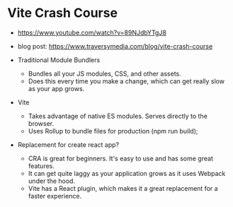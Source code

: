 # Vite Crash Course

- <https://www.youtube.com/watch?v=89NJdbYTgJ8>

* blog post: <https://www.traversymedia.com/blog/vite-crash-course>

* Traditional Module Bundlers
  - Bundles all your JS modules, CSS, and other assets.
  - Does this every time you make a change, which can get really slow as your app grows.
* Vite
  - Takes advantage of native ES modules. Serves directly to the browser.
  - Uses Rollup to bundle files for production (npm run build);
* Replacement for create react app?
  - CRA is great for beginners. It's easy to use and has some great features.
  - It can get quite laggy as your application grows as it uses Webpack under the hood.
  - Vite has a React plugin, which makes it a great replacement for a faster experience.
